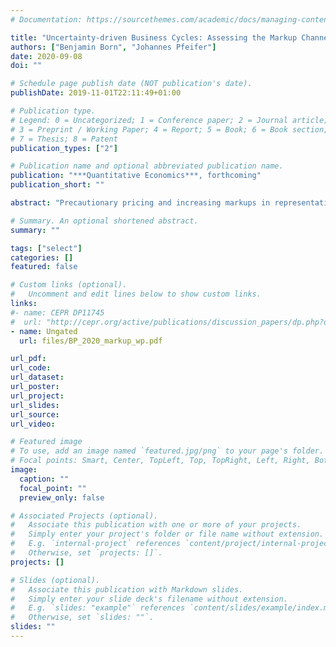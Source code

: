 ```yaml
---
# Documentation: https://sourcethemes.com/academic/docs/managing-content/

title: "Uncertainty-driven Business Cycles: Assessing the Markup Channel"
authors: ["Benjamin Born", "Johannes Pfeifer"]
date: 2020-09-08
doi: ""

# Schedule page publish date (NOT publication's date).
publishDate: 2019-11-01T22:11:49+01:00

# Publication type.
# Legend: 0 = Uncategorized; 1 = Conference paper; 2 = Journal article;
# 3 = Preprint / Working Paper; 4 = Report; 5 = Book; 6 = Book section;
# 7 = Thesis; 8 = Patent
publication_types: ["2"]

# Publication name and optional abbreviated publication name.
publication: "***Quantitative Economics***, forthcoming"
publication_short: ""

abstract: "Precautionary pricing and increasing markups in representative-agent DSGE models with nominal rigidities are commonly used to generate negative output effects of uncertainty shocks. We assess whether this theoretical model channel is consistent with the data. Three things stand out. First, consistent with precautionary wage setting, we find that wage markups increase after uncertainty shocks. Second, the impulse responses of price markups are largely inconsistent with the standard model, both at the aggregate as well as the industry level. Finally, and in contrast to times-series evidence, our theoretical model robustly predicts that uncertainty shocks have a quantitatively small impact on the economy."

# Summary. An optional shortened abstract.
summary: ""

tags: ["select"]
categories: []
featured: false

# Custom links (optional).
#   Uncomment and edit lines below to show custom links.
links:
#- name: CEPR DP11745
#  url: "http://cepr.org/active/publications/discussion_papers/dp.php?dpno=11745"
- name: Ungated
  url: files/BP_2020_markup_wp.pdf

url_pdf:
url_code:
url_dataset:
url_poster:
url_project:
url_slides:
url_source:
url_video:

# Featured image
# To use, add an image named `featured.jpg/png` to your page's folder.
# Focal points: Smart, Center, TopLeft, Top, TopRight, Left, Right, BottomLeft, Bottom, BottomRight.
image:
  caption: ""
  focal_point: ""
  preview_only: false

# Associated Projects (optional).
#   Associate this publication with one or more of your projects.
#   Simply enter your project's folder or file name without extension.
#   E.g. `internal-project` references `content/project/internal-project/index.md`.
#   Otherwise, set `projects: []`.
projects: []

# Slides (optional).
#   Associate this publication with Markdown slides.
#   Simply enter your slide deck's filename without extension.
#   E.g. `slides: "example"` references `content/slides/example/index.md`.
#   Otherwise, set `slides: ""`.
slides: ""
---
```

